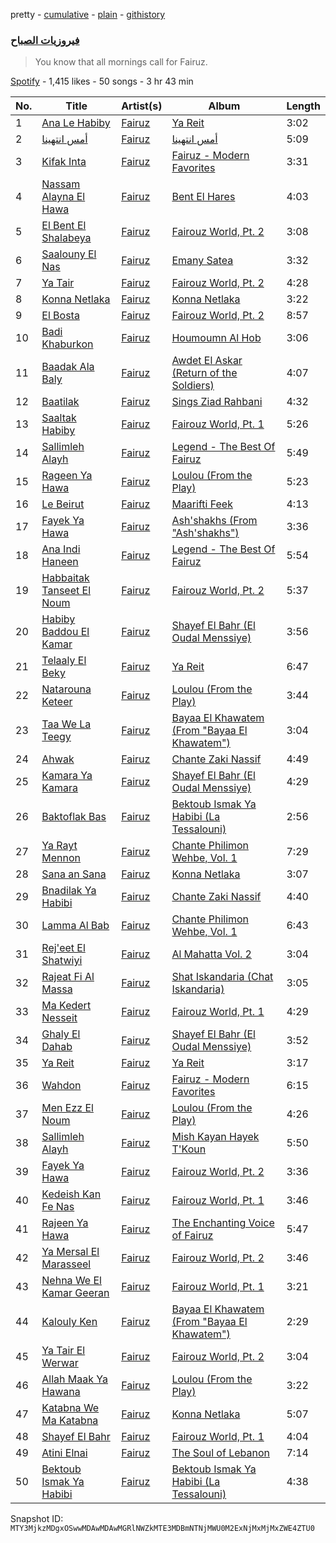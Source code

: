 pretty - [cumulative](/playlists/cumulative/37i9dQZF1DXcHggRa2aOoC.md) - [plain](/playlists/plain/37i9dQZF1DXcHggRa2aOoC) - [githistory](https://github.githistory.xyz/mackorone/spotify-playlist-archive/blob/main/playlists/plain/37i9dQZF1DXcHggRa2aOoC)

### [فيروزيات الصباح](https://open.spotify.com/playlist/37i9dQZF1DXcHggRa2aOoC)

> You know that all mornings call for Fairuz.

[Spotify](https://open.spotify.com/user/spotify) - 1,415 likes - 50 songs - 3 hr 43 min

| No. | Title | Artist(s) | Album | Length |
|---|---|---|---|---|
| 1 | [Ana Le Habiby](https://open.spotify.com/track/7cjCNwAwKNjgxfjt1TzK4e) | [Fairuz](https://open.spotify.com/artist/0dwFxqYkvZLSA6U6XfQcDV) | [Ya Reit](https://open.spotify.com/album/10Vt1wAg974t1k5A8Z1jwp) | 3:02 |
| 2 | [أمس انتهينا](https://open.spotify.com/track/4gXPtB7jysSvn1q97N8e50) | [Fairuz](https://open.spotify.com/artist/0dwFxqYkvZLSA6U6XfQcDV) | [أمس انتهينا](https://open.spotify.com/album/2YE7KFbOM285shtivofbER) | 5:09 |
| 3 | [Kifak Inta](https://open.spotify.com/track/7JaX3X1cPBAGoTs4V1P4uy) | [Fairuz](https://open.spotify.com/artist/0dwFxqYkvZLSA6U6XfQcDV) | [Fairuz \- Modern Favorites](https://open.spotify.com/album/2iER5YPSsq4WpokLnnQGCO) | 3:31 |
| 4 | [Nassam Alayna El Hawa](https://open.spotify.com/track/7BXhyXma11NSNQlQDZOgiN) | [Fairuz](https://open.spotify.com/artist/0dwFxqYkvZLSA6U6XfQcDV) | [Bent El Hares](https://open.spotify.com/album/0lf0V72GGI3YVA6d7jA9M5) | 4:03 |
| 5 | [El Bent El Shalabeya](https://open.spotify.com/track/6bfTuM7FMLwiYC4fv2upLo) | [Fairuz](https://open.spotify.com/artist/0dwFxqYkvZLSA6U6XfQcDV) | [Fairouz World, Pt\. 2](https://open.spotify.com/album/6GG5rceIHC6rN9fIDDO62Y) | 3:08 |
| 6 | [Saalouny El Nas](https://open.spotify.com/track/2ea6bt302Bq8Hiulp8Bn2C) | [Fairuz](https://open.spotify.com/artist/0dwFxqYkvZLSA6U6XfQcDV) | [Emany Satea](https://open.spotify.com/album/5t2l5etHkIJ0l06RCI0bHt) | 3:32 |
| 7 | [Ya Tair](https://open.spotify.com/track/1dGu88NLFpBp0YLqx8YBWD) | [Fairuz](https://open.spotify.com/artist/0dwFxqYkvZLSA6U6XfQcDV) | [Fairouz World, Pt\. 2](https://open.spotify.com/album/6GG5rceIHC6rN9fIDDO62Y) | 4:28 |
| 8 | [Konna Netlaka](https://open.spotify.com/track/1Xf9s0vxxGyiMHQDtxK9Cu) | [Fairuz](https://open.spotify.com/artist/0dwFxqYkvZLSA6U6XfQcDV) | [Konna Netlaka](https://open.spotify.com/album/4vkuSbFlYdcZUItrukZeFi) | 3:22 |
| 9 | [El Bosta](https://open.spotify.com/track/7oePZnAYT1ye22cw2FqFq4) | [Fairuz](https://open.spotify.com/artist/0dwFxqYkvZLSA6U6XfQcDV) | [Fairouz World, Pt\. 2](https://open.spotify.com/album/6GG5rceIHC6rN9fIDDO62Y) | 8:57 |
| 10 | [Badi Khaburkon](https://open.spotify.com/track/7uGopVNwbUC8h7BJYRyRFX) | [Fairuz](https://open.spotify.com/artist/0dwFxqYkvZLSA6U6XfQcDV) | [Houmoumn Al Hob](https://open.spotify.com/album/0MWkYwmeF3YDQ08saSrX9Q) | 3:06 |
| 11 | [Baadak Ala Baly](https://open.spotify.com/track/0zQwnvv9A41q7sQPSEPL4s) | [Fairuz](https://open.spotify.com/artist/0dwFxqYkvZLSA6U6XfQcDV) | [Awdet El Askar \(Return of the Soldiers\)](https://open.spotify.com/album/1jeZ0K212EAkEHFIOcBWox) | 4:07 |
| 12 | [Baatilak](https://open.spotify.com/track/7slMNfGtXUFHkE9yXh9DQ0) | [Fairuz](https://open.spotify.com/artist/0dwFxqYkvZLSA6U6XfQcDV) | [Sings Ziad Rahbani](https://open.spotify.com/album/7larhzd5MhHbt7kEVhsGaQ) | 4:32 |
| 13 | [Saaltak Habiby](https://open.spotify.com/track/2tTifBkEXqJ039o3jKcej7) | [Fairuz](https://open.spotify.com/artist/0dwFxqYkvZLSA6U6XfQcDV) | [Fairouz World, Pt\. 1](https://open.spotify.com/album/6Lk9iL4RNQq11Uogjh9SW1) | 5:26 |
| 14 | [Sallimleh Alayh](https://open.spotify.com/track/5CEGZuZqS8KVXZchxBDI1d) | [Fairuz](https://open.spotify.com/artist/0dwFxqYkvZLSA6U6XfQcDV) | [Legend \- The Best Of Fairuz](https://open.spotify.com/album/7MrdWIvdobTf6MqVD3yILM) | 5:49 |
| 15 | [Rageen Ya Hawa](https://open.spotify.com/track/2Z4AsULvdEmBnspBt8Nwp6) | [Fairuz](https://open.spotify.com/artist/0dwFxqYkvZLSA6U6XfQcDV) | [Loulou \(From the Play\)](https://open.spotify.com/album/3wf0c4aKVy6iNuJVMxAoxe) | 5:23 |
| 16 | [Le Beirut](https://open.spotify.com/track/3JO3CNuCxwuwlpEjjCnDZN) | [Fairuz](https://open.spotify.com/artist/0dwFxqYkvZLSA6U6XfQcDV) | [Maarifti Feek](https://open.spotify.com/album/3MgbAO1v05g0eanxlyz922) | 4:13 |
| 17 | [Fayek Ya Hawa](https://open.spotify.com/track/6u1N1uweyyPWwY1LPoBBLA) | [Fairuz](https://open.spotify.com/artist/0dwFxqYkvZLSA6U6XfQcDV) | [Ash'shakhs \(From "Ash'shakhs"\)](https://open.spotify.com/album/1t8ucLIizs7dVecXc7Zqnd) | 3:36 |
| 18 | [Ana Indi Haneen](https://open.spotify.com/track/29n8U7eoajrXmPrc2KxXup) | [Fairuz](https://open.spotify.com/artist/0dwFxqYkvZLSA6U6XfQcDV) | [Legend \- The Best Of Fairuz](https://open.spotify.com/album/7MrdWIvdobTf6MqVD3yILM) | 5:54 |
| 19 | [Habbaitak Tanseet El Noum](https://open.spotify.com/track/6ch2OJ4qWx6ub61bGKCkVo) | [Fairuz](https://open.spotify.com/artist/0dwFxqYkvZLSA6U6XfQcDV) | [Fairouz World, Pt\. 2](https://open.spotify.com/album/6GG5rceIHC6rN9fIDDO62Y) | 5:37 |
| 20 | [Habiby Baddou El Kamar](https://open.spotify.com/track/7JvL7VynUjlXWl4QJVXM8T) | [Fairuz](https://open.spotify.com/artist/0dwFxqYkvZLSA6U6XfQcDV) | [Shayef El Bahr \(El Oudal Menssiye\)](https://open.spotify.com/album/2zw0PFEHrP5TWyUhuPYFde) | 3:56 |
| 21 | [Telaaly El Beky](https://open.spotify.com/track/6WfgmgAMQyUUcYNQxRRmBm) | [Fairuz](https://open.spotify.com/artist/0dwFxqYkvZLSA6U6XfQcDV) | [Ya Reit](https://open.spotify.com/album/10Vt1wAg974t1k5A8Z1jwp) | 6:47 |
| 22 | [Natarouna Keteer](https://open.spotify.com/track/3Nf3Kqs2z49sJCp4Uga2bg) | [Fairuz](https://open.spotify.com/artist/0dwFxqYkvZLSA6U6XfQcDV) | [Loulou \(From the Play\)](https://open.spotify.com/album/3wf0c4aKVy6iNuJVMxAoxe) | 3:44 |
| 23 | [Taa We La Teegy](https://open.spotify.com/track/2Jr6n8fuI6NfNjVaTFlY4i) | [Fairuz](https://open.spotify.com/artist/0dwFxqYkvZLSA6U6XfQcDV) | [Bayaa El Khawatem \(From "Bayaa El Khawatem"\)](https://open.spotify.com/album/4FBFGW2FhTYQ7x4tGlhMYe) | 3:04 |
| 24 | [Ahwak](https://open.spotify.com/track/6oUiGf6a2PFfvKjFn47hxK) | [Fairuz](https://open.spotify.com/artist/0dwFxqYkvZLSA6U6XfQcDV) | [Chante Zaki Nassif](https://open.spotify.com/album/7K188g7n7CbJAlD6SK5AEV) | 4:49 |
| 25 | [Kamara Ya Kamara](https://open.spotify.com/track/3Yo6AbydGZciJj0PaIazGA) | [Fairuz](https://open.spotify.com/artist/0dwFxqYkvZLSA6U6XfQcDV) | [Shayef El Bahr \(El Oudal Menssiye\)](https://open.spotify.com/album/2zw0PFEHrP5TWyUhuPYFde) | 4:29 |
| 26 | [Baktoflak Bas](https://open.spotify.com/track/3CWhIL7RI4zR5oLIRQGyZT) | [Fairuz](https://open.spotify.com/artist/0dwFxqYkvZLSA6U6XfQcDV) | [Bektoub Ismak Ya Habibi \(La Tessalouni\)](https://open.spotify.com/album/4WHvhG0A2JF48vx08VuYL1) | 2:56 |
| 27 | [Ya Rayt Mennon](https://open.spotify.com/track/247eJHoqpULU41Dmr38Lhq) | [Fairuz](https://open.spotify.com/artist/0dwFxqYkvZLSA6U6XfQcDV) | [Chante Philimon Wehbe, Vol\. 1](https://open.spotify.com/album/5G7b2OT4XEWwqirIGk2FQx) | 7:29 |
| 28 | [Sana an Sana](https://open.spotify.com/track/47eshIFVfyZaomTKcgtn17) | [Fairuz](https://open.spotify.com/artist/0dwFxqYkvZLSA6U6XfQcDV) | [Konna Netlaka](https://open.spotify.com/album/4vkuSbFlYdcZUItrukZeFi) | 3:07 |
| 29 | [Bnadilak Ya Habibi](https://open.spotify.com/track/0bgf45RDVwGK6jqVE9LeHx) | [Fairuz](https://open.spotify.com/artist/0dwFxqYkvZLSA6U6XfQcDV) | [Chante Zaki Nassif](https://open.spotify.com/album/7K188g7n7CbJAlD6SK5AEV) | 4:40 |
| 30 | [Lamma Al Bab](https://open.spotify.com/track/6A5TPvL2PZaZcOilD02FLN) | [Fairuz](https://open.spotify.com/artist/0dwFxqYkvZLSA6U6XfQcDV) | [Chante Philimon Wehbe, Vol\. 1](https://open.spotify.com/album/5G7b2OT4XEWwqirIGk2FQx) | 6:43 |
| 31 | [Rej'eet El Shatwiyi](https://open.spotify.com/track/62xMPRoJMfjxfjtDpyx6QT) | [Fairuz](https://open.spotify.com/artist/0dwFxqYkvZLSA6U6XfQcDV) | [Al Mahatta Vol\. 2](https://open.spotify.com/album/7ElcVMj7NvEtN15e5YoKXB) | 3:04 |
| 32 | [Rajeat Fi Al Massa](https://open.spotify.com/track/1aVkIrcAc3pWE6Pqc9roQp) | [Fairuz](https://open.spotify.com/artist/0dwFxqYkvZLSA6U6XfQcDV) | [Shat Iskandaria \(Chat Iskandaria\)](https://open.spotify.com/album/6dHjPYvPMdF5LUGpieICv7) | 3:05 |
| 33 | [Ma Kedert Nesseit](https://open.spotify.com/track/3xnUm6PeZ63V54aMypM4cu) | [Fairuz](https://open.spotify.com/artist/0dwFxqYkvZLSA6U6XfQcDV) | [Fairouz World, Pt\. 1](https://open.spotify.com/album/6Lk9iL4RNQq11Uogjh9SW1) | 4:29 |
| 34 | [Ghaly El Dahab](https://open.spotify.com/track/3XgSuRMbLCD1b57MQRBMY0) | [Fairuz](https://open.spotify.com/artist/0dwFxqYkvZLSA6U6XfQcDV) | [Shayef El Bahr \(El Oudal Menssiye\)](https://open.spotify.com/album/2zw0PFEHrP5TWyUhuPYFde) | 3:52 |
| 35 | [Ya Reit](https://open.spotify.com/track/76YFy2G23vRWQHW37ffFL0) | [Fairuz](https://open.spotify.com/artist/0dwFxqYkvZLSA6U6XfQcDV) | [Ya Reit](https://open.spotify.com/album/10Vt1wAg974t1k5A8Z1jwp) | 3:17 |
| 36 | [Wahdon](https://open.spotify.com/track/0eSENUPI9OKseZRzli8QXS) | [Fairuz](https://open.spotify.com/artist/0dwFxqYkvZLSA6U6XfQcDV) | [Fairuz \- Modern Favorites](https://open.spotify.com/album/2iER5YPSsq4WpokLnnQGCO) | 6:15 |
| 37 | [Men Ezz El Noum](https://open.spotify.com/track/3b0E3l21kyJO0rUddTVU1E) | [Fairuz](https://open.spotify.com/artist/0dwFxqYkvZLSA6U6XfQcDV) | [Loulou \(From the Play\)](https://open.spotify.com/album/3wf0c4aKVy6iNuJVMxAoxe) | 4:26 |
| 38 | [Sallimleh Alayh](https://open.spotify.com/track/2gVHZ9GmBjUX76jaI2syD7) | [Fairuz](https://open.spotify.com/artist/0dwFxqYkvZLSA6U6XfQcDV) | [Mish Kayan Hayek T'Koun](https://open.spotify.com/album/2ghb9Yy8zjyrgamm3SRzdI) | 5:50 |
| 39 | [Fayek Ya Hawa](https://open.spotify.com/track/3dfRUizerzwaf558op6cuH) | [Fairuz](https://open.spotify.com/artist/0dwFxqYkvZLSA6U6XfQcDV) | [Fairouz World, Pt\. 2](https://open.spotify.com/album/6GG5rceIHC6rN9fIDDO62Y) | 3:36 |
| 40 | [Kedeish Kan Fe Nas](https://open.spotify.com/track/4ph3TGED6e9ycyTq4LYBn4) | [Fairuz](https://open.spotify.com/artist/0dwFxqYkvZLSA6U6XfQcDV) | [Fairouz World, Pt\. 1](https://open.spotify.com/album/6Lk9iL4RNQq11Uogjh9SW1) | 3:46 |
| 41 | [Rajeen Ya Hawa](https://open.spotify.com/track/5ePg7cVMluGk2CAkA2PHKf) | [Fairuz](https://open.spotify.com/artist/0dwFxqYkvZLSA6U6XfQcDV) | [The Enchanting Voice of Fairuz](https://open.spotify.com/album/2AC6EujlUil9nnrMYdSOhM) | 5:47 |
| 42 | [Ya Mersal El Marasseel](https://open.spotify.com/track/4DAZZ8gckaHowFmzYeTwYY) | [Fairuz](https://open.spotify.com/artist/0dwFxqYkvZLSA6U6XfQcDV) | [Fairouz World, Pt\. 2](https://open.spotify.com/album/6GG5rceIHC6rN9fIDDO62Y) | 3:46 |
| 43 | [Nehna We El Kamar Geeran](https://open.spotify.com/track/2pulvQDTgqjX4djPs6UygN) | [Fairuz](https://open.spotify.com/artist/0dwFxqYkvZLSA6U6XfQcDV) | [Fairouz World, Pt\. 1](https://open.spotify.com/album/6Lk9iL4RNQq11Uogjh9SW1) | 3:21 |
| 44 | [Kalouly Ken](https://open.spotify.com/track/32sbTTgyEnERScpAprdan1) | [Fairuz](https://open.spotify.com/artist/0dwFxqYkvZLSA6U6XfQcDV) | [Bayaa El Khawatem \(From "Bayaa El Khawatem"\)](https://open.spotify.com/album/4FBFGW2FhTYQ7x4tGlhMYe) | 2:29 |
| 45 | [Ya Tair El Werwar](https://open.spotify.com/track/1iasMMoeLrUatWIL4aM7wv) | [Fairuz](https://open.spotify.com/artist/0dwFxqYkvZLSA6U6XfQcDV) | [Fairouz World, Pt\. 2](https://open.spotify.com/album/6GG5rceIHC6rN9fIDDO62Y) | 3:04 |
| 46 | [Allah Maak Ya Hawana](https://open.spotify.com/track/0kwNu07Q4zAlPHVWymqFzi) | [Fairuz](https://open.spotify.com/artist/0dwFxqYkvZLSA6U6XfQcDV) | [Loulou \(From the Play\)](https://open.spotify.com/album/3wf0c4aKVy6iNuJVMxAoxe) | 3:22 |
| 47 | [Katabna We Ma Katabna](https://open.spotify.com/track/7KaIodtnVLC0JyrFF2KLSl) | [Fairuz](https://open.spotify.com/artist/0dwFxqYkvZLSA6U6XfQcDV) | [Konna Netlaka](https://open.spotify.com/album/4vkuSbFlYdcZUItrukZeFi) | 5:07 |
| 48 | [Shayef El Bahr](https://open.spotify.com/track/1jhp3vVPovQUknmzNFoeY4) | [Fairuz](https://open.spotify.com/artist/0dwFxqYkvZLSA6U6XfQcDV) | [Fairouz World, Pt\. 1](https://open.spotify.com/album/6Lk9iL4RNQq11Uogjh9SW1) | 4:04 |
| 49 | [Atini Elnai](https://open.spotify.com/track/2nxpbAEjYmgCHvTzVP2bmC) | [Fairuz](https://open.spotify.com/artist/0dwFxqYkvZLSA6U6XfQcDV) | [The Soul of Lebanon](https://open.spotify.com/album/2d0QC6sRae8rpxfBXaUsdj) | 7:14 |
| 50 | [Bektoub Ismak Ya Habibi](https://open.spotify.com/track/061rTXN3Rdlvk0x3GDGtQy) | [Fairuz](https://open.spotify.com/artist/0dwFxqYkvZLSA6U6XfQcDV) | [Bektoub Ismak Ya Habibi \(La Tessalouni\)](https://open.spotify.com/album/4WHvhG0A2JF48vx08VuYL1) | 4:38 |

Snapshot ID: `MTY3MjkzMDgxOSwwMDAwMDAwMGRlNWZkMTE3MDBmNTNjMWU0M2ExNjMxMjMxZWE4ZTU0`
